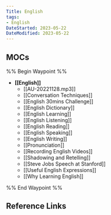 ```yaml
---
Title: English
tags:
- English 
DateStarted: 2023-05-22
DateModified: 2023-05-22
---
```

## MOCs
%% Begin Waypoint %%
- **[[English]]**
	- [[AU-20221128.mp3]]
	- [[Conversation Techniques]]
	- [[English 30mins Challenge]]
	- [[English Dictionary]]
	- [[English Learning]]
	- [[English Listening]]
	- [[English Reading]]
	- [[English Speaking]]
	- [[English Writing]]
	- [[Pronunciation]]
	- [[Recording English Videos]]
	- [[Shadowing and Retelling]]
	- [[Steve Jobs Speech at Stanford]]
	- [[Useful English Expressions]]
	- [[Why Learning English]]

%% End Waypoint %%
## Reference Links